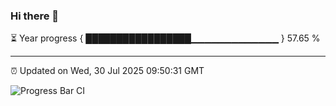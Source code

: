 ### Hi there 👋

⏳ Year progress { █████████████████▁▁▁▁▁▁▁▁▁▁▁▁▁ } 57.65 %

---

⏰ Updated on Wed, 30 Jul 2025 09:50:31 GMT

![Progress Bar CI](https://github.com/IshwaranRudhara/GIT-ACTION/workflows/Progress%20Bar%20CI/badge.svg)
